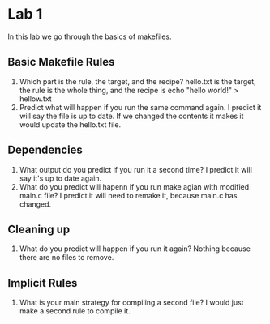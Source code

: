 # Lab 1
In this lab we go through the basics of makefiles.

## Basic Makefile Rules
1. Which part is the rule, the target, and the recipe? hello.txt is the target, the rule is the whole thing, and the recipe is echo "hello world!" > hellow.txt
1. Predict what will happen if you run the same command again. I predict it will say the file is up to date. If we changed the contents it makes it would update the hello.txt file.

## Dependencies
1. What output do you predict if you run it a second time? I predict it will say it's up to date again.
1. What do you predict will hapenn if you run make agian with modified main.c file? I predict it will need to remake it, because main.c has changed.

## Cleaning up
1. What do you predict will happen if you run it again? Nothing because there are no files to remove.

## Implicit Rules
1. What is your main strategy for compiling a second file? I would just make a second rule to compile it.